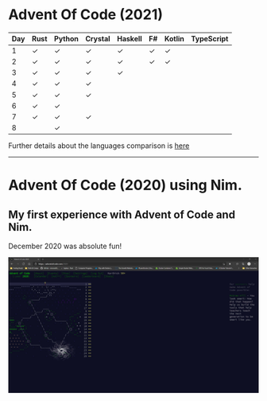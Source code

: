 # Advent Of Code (2021) 

| Day | Rust      | Python    | Crystal  | Haskell  | F#       | Kotlin    | TypeScript    | 
|-----|-----------|-----------|----------|----------|----------|-----------|---------------|
| 1   | &#10003;  | &#10003;  | &#10003; | &#10003; | &#10003; | &#10003;  |               |
| 2   | &#10003;  | &#10003;  | &#10003; | &#10003; | &#10003; | &#10003;  |               |
| 3   | &#10003;  | &#10003;  | &#10003; | &#10003; |          |           |               |
| 4   | &#10003;  | &#10003;  | &#10003; |          |          |           |               |
| 5   | &#10003;  | &#10003;  | &#10003; |          |          |           |               |
| 6   | &#10003;  | &#10003;  |          |          |          |           |               |
| 7   | &#10003;  | &#10003;  | &#10003; |          |          |           |               |
| 8   |           | &#10003;  |          |          |          |           |               |

Further details about the languages comparison is [here](https://github.com/pkarthick/AdventOfCode/tree/master/2021)

---

# Advent Of Code (2020) using Nim. 

## My first experience with Advent of Code and Nim. 

December 2020 was absolute fun! 

![Completed Advent of Code 2020](https://github.com/pkarthick/AdventOfCode/blob/master/2020/nim/Completed2020.jpg)
